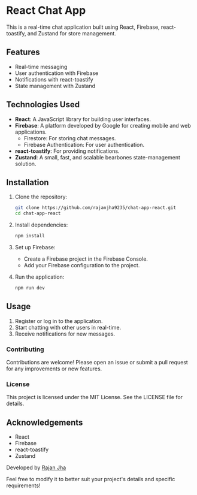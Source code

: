 # React Chat App

This is a real-time chat application built using React, Firebase, react-toastify, and Zustand for store management.

## Features

- Real-time messaging
- User authentication with Firebase
- Notifications with react-toastify
- State management with Zustand

## Technologies Used

- **React**: A JavaScript library for building user interfaces.
- **Firebase**: A platform developed by Google for creating mobile and web applications.
  - Firestore: For storing chat messages.
  - Firebase Authentication: For user authentication.
- **react-toastify**: For providing notifications.
- **Zustand**: A small, fast, and scalable bearbones state-management solution.

## Installation

1. Clone the repository:

   ```bash
   git clone https://github.com/rajanjha9235/chat-app-react.git
   cd chat-app-react
   
2. Install dependencies:
    ```bash
    npm install
    ```

3. Set up Firebase:

    - Create a Firebase project in the Firebase Console.
    - Add your Firebase configuration to the project.

4. Run the application:

    ```bash
    npm run dev
    ```

## Usage

  1. Register or log in to the application.
  2. Start chatting with other users in real-time.
  3. Receive notifications for new messages.

### Contributing
Contributions are welcome! Please open an issue or submit a pull request for any improvements or new features.

### License
This project is licensed under the MIT License. See the LICENSE file for details.

## Acknowledgements
  - React
  - Firebase
  - react-toastify
  - Zustand

Developed by [Rajan Jha](https://github.com/rajanjha9235)

Feel free to modify it to better suit your project's details and specific requirements!
